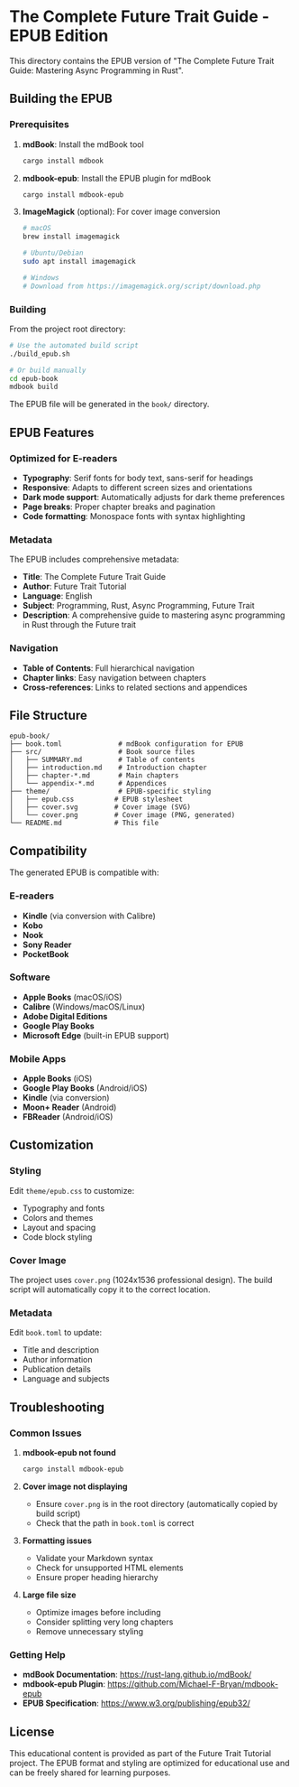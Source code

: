 # The Complete Future Trait Guide - EPUB Edition

This directory contains the EPUB version of "The Complete Future Trait Guide: Mastering Async Programming in Rust".

## Building the EPUB

### Prerequisites

1. **mdBook**: Install the mdBook tool
   ```bash
   cargo install mdbook
   ```

2. **mdbook-epub**: Install the EPUB plugin for mdBook
   ```bash
   cargo install mdbook-epub
   ```

3. **ImageMagick** (optional): For cover image conversion
   ```bash
   # macOS
   brew install imagemagick
   
   # Ubuntu/Debian
   sudo apt install imagemagick
   
   # Windows
   # Download from https://imagemagick.org/script/download.php
   ```

### Building

From the project root directory:

```bash
# Use the automated build script
./build_epub.sh

# Or build manually
cd epub-book
mdbook build
```

The EPUB file will be generated in the `book/` directory.

## EPUB Features

### Optimized for E-readers

- **Typography**: Serif fonts for body text, sans-serif for headings
- **Responsive**: Adapts to different screen sizes and orientations
- **Dark mode support**: Automatically adjusts for dark theme preferences
- **Page breaks**: Proper chapter breaks and pagination
- **Code formatting**: Monospace fonts with syntax highlighting

### Metadata

The EPUB includes comprehensive metadata:

- **Title**: The Complete Future Trait Guide
- **Author**: Future Trait Tutorial
- **Language**: English
- **Subject**: Programming, Rust, Async Programming, Future Trait
- **Description**: A comprehensive guide to mastering async programming in Rust through the Future trait

### Navigation

- **Table of Contents**: Full hierarchical navigation
- **Chapter links**: Easy navigation between chapters
- **Cross-references**: Links to related sections and appendices

## File Structure

```
epub-book/
├── book.toml              # mdBook configuration for EPUB
├── src/                   # Book source files
│   ├── SUMMARY.md         # Table of contents
│   ├── introduction.md    # Introduction chapter
│   ├── chapter-*.md       # Main chapters
│   └── appendix-*.md      # Appendices
├── theme/                 # EPUB-specific styling
│   ├── epub.css          # EPUB stylesheet
│   ├── cover.svg         # Cover image (SVG)
│   └── cover.png         # Cover image (PNG, generated)
└── README.md             # This file
```

## Compatibility

The generated EPUB is compatible with:

### E-readers
- **Kindle** (via conversion with Calibre)
- **Kobo**
- **Nook**
- **Sony Reader**
- **PocketBook**

### Software
- **Apple Books** (macOS/iOS)
- **Calibre** (Windows/macOS/Linux)
- **Adobe Digital Editions**
- **Google Play Books**
- **Microsoft Edge** (built-in EPUB support)

### Mobile Apps
- **Apple Books** (iOS)
- **Google Play Books** (Android/iOS)
- **Kindle** (via conversion)
- **Moon+ Reader** (Android)
- **FBReader** (Android/iOS)

## Customization

### Styling

Edit `theme/epub.css` to customize:
- Typography and fonts
- Colors and themes
- Layout and spacing
- Code block styling

### Cover Image

The project uses `cover.png` (1024x1536 professional design). The build script will automatically copy it to the correct location.

### Metadata

Edit `book.toml` to update:
- Title and description
- Author information
- Publication details
- Language and subjects

## Troubleshooting

### Common Issues

1. **mdbook-epub not found**
   ```bash
   cargo install mdbook-epub
   ```

2. **Cover image not displaying**
   - Ensure `cover.png` is in the root directory (automatically copied by build script)
   - Check that the path in `book.toml` is correct

3. **Formatting issues**
   - Validate your Markdown syntax
   - Check for unsupported HTML elements
   - Ensure proper heading hierarchy

4. **Large file size**
   - Optimize images before including
   - Consider splitting very long chapters
   - Remove unnecessary styling

### Getting Help

- **mdBook Documentation**: https://rust-lang.github.io/mdBook/
- **mdbook-epub Plugin**: https://github.com/Michael-F-Bryan/mdbook-epub
- **EPUB Specification**: https://www.w3.org/publishing/epub32/

## License

This educational content is provided as part of the Future Trait Tutorial project. The EPUB format and styling are optimized for educational use and can be freely shared for learning purposes. 